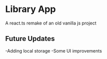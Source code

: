 # Library App

A react.ts remake of an old vanilla js project

## Future Updates

-Adding local storage
-Some UI improvements
